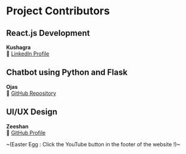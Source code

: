 # Project Contributors  

## React.js Development  
**Kushagra**  
🔗 [LinkedIn Profile](https://www.linkedin.com/in/kushagra-gupta-62312927a/)  

## Chatbot using Python and Flask  
**Ojas**  
🔗 [GitHub Repository](https://github.com/ultfone)  

## UI/UX Design  
**Zeeshan**  
🔗 [GitHub Profile](https://github.com/LeeFred3042U)  

~(Easter Egg : Click the YouTube button in the footer of the website !)~
